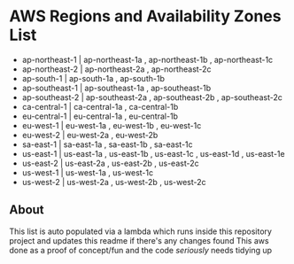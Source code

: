 # AWS Regions and Availability Zones List
- ap-northeast-1 | ap-northeast-1a , ap-northeast-1b , ap-northeast-1c
- ap-northeast-2 | ap-northeast-2a , ap-northeast-2c
- ap-south-1 | ap-south-1a , ap-south-1b
- ap-southeast-1 | ap-southeast-1a , ap-southeast-1b
- ap-southeast-2 | ap-southeast-2a , ap-southeast-2b , ap-southeast-2c
- ca-central-1 | ca-central-1a , ca-central-1b
- eu-central-1 | eu-central-1a , eu-central-1b
- eu-west-1 | eu-west-1a , eu-west-1b , eu-west-1c
- eu-west-2 | eu-west-2a , eu-west-2b
- sa-east-1 | sa-east-1a , sa-east-1b , sa-east-1c
- us-east-1 | us-east-1a , us-east-1b , us-east-1c , us-east-1d , us-east-1e
- us-east-2 | us-east-2a , us-east-2b , us-east-2c
- us-west-1 | us-west-1a , us-west-1c
- us-west-2 | us-west-2a , us-west-2b , us-west-2c
## About 
This list is auto populated via a lambda which runs inside this repository project and updates this readme if there's any changes found
This aws done as a proof of concept/fun and the code *seriously* needs tidying up 